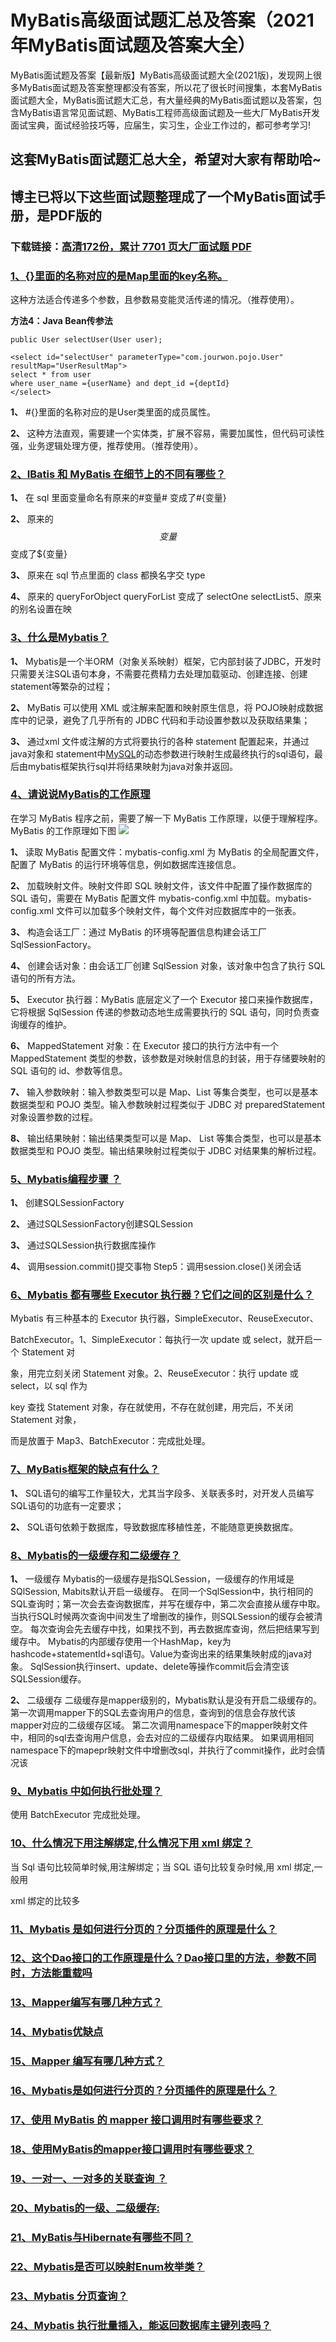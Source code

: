 # MyBatis高级面试题汇总及答案（2021年MyBatis面试题及答案大全）

MyBatis面试题及答案【最新版】MyBatis高级面试题大全(2021版)，发现网上很多MyBatis面试题及答案整理都没有答案，所以花了很长时间搜集，本套MyBatis面试题大全，MyBatis面试题大汇总，有大量经典的MyBatis面试题以及答案，包含MyBatis语言常见面试题、MyBatis工程师高级面试题及一些大厂MyBatis开发面试宝典，面试经验技巧等，应届生，实习生，企业工作过的，都可参考学习!

## 这套MyBatis面试题汇总大全，希望对大家有帮助哈~ 

## 博主已将以下这些面试题整理成了一个MyBatis面试手册，是PDF版的

### 下载链接：[高清172份，累计 7701 页大厂面试题  PDF](https://github.com/javatechnorth/javanorth-itbooks/blob/master/docs/index.md)


### [1、{}里面的名称对应的是Map里面的key名称。](https://gitee.com/souyunku/NewDevBooks/blob/master/docs/MyBatis/MyBatis高级面试题汇总及答案（2021年MyBatis面试题及答案大全）.md#1{}里面的名称对应的是map里面的key名称。)  


这种方法适合传递多个参数，且参数易变能灵活传递的情况。（推荐使用）。

**方法4：Java Bean传参法**

```
public User selectUser(User user);

<select id="selectUser" parameterType="com.jourwon.pojo.User" resultMap="UserResultMap">
select * from user
where user_name ={userName} and dept_id ={deptId}
</select>
```

**1、** #{}里面的名称对应的是User类里面的成员属性。

**2、** 这种方法直观，需要建一个实体类，扩展不容易，需要加属性，但代码可读性强，业务逻辑处理方便，推荐使用。（推荐使用）。


### [2、IBatis 和 MyBatis 在细节上的不同有哪些？](https://gitee.com/souyunku/NewDevBooks/blob/master/docs/MyBatis/MyBatis高级面试题汇总及答案（2021年MyBatis面试题及答案大全）.md#2ibatis-和-mybatis-在细节上的不同有哪些)  


**1、** 在 sql 里面变量命名有原来的#变量# 变成了#{变量}

**2、** 原来的$$变量$$变成了${变量}

**3、** 原来在 sql 节点里面的 class 都换名字交 type

**4、** 原来的 queryForObject queryForList 变成了 selectOne selectList5、原来的别名设置在映


### [3、什么是Mybatis？](https://gitee.com/souyunku/NewDevBooks/blob/master/docs/MyBatis/MyBatis高级面试题汇总及答案（2021年MyBatis面试题及答案大全）.md#3什么是mybatis)  


**1、** Mybatis是一个半ORM（对象关系映射）框架，它内部封装了JDBC，开发时只需要关注SQL语句本身，不需要花费精力去处理加载驱动、创建连接、创建statement等繁杂的过程；

**2、** MyBatis 可以使用 XML 或注解来配置和映射原生信息，将 POJO映射成数据库中的记录，避免了几乎所有的 JDBC 代码和手动设置参数以及获取结果集；

**3、** 通过xml 文件或注解的方式将要执行的各种 statement 配置起来，并通过java对象和 statement中[MySQL](https://www.wkcto.com/courses/MySQL.html)的动态参数进行映射生成最终执行的sql语句，最后由mybatis框架执行sql并将结果映射为java对象并返回。


### [4、请说说MyBatis的工作原理](https://gitee.com/souyunku/NewDevBooks/blob/master/docs/MyBatis/MyBatis高级面试题汇总及答案（2021年MyBatis面试题及答案大全）.md#4请说说mybatis的工作原理)  


在学习 MyBatis 程序之前，需要了解一下 MyBatis 工作原理，以便于理解程序。MyBatis 的工作原理如下图 ![](https://gitee.com/souyunkutech/souyunku-home/raw/master/images/souyunku-web/2020/5/2/041/14/55_1.png#alt=55%5C_1.png)

**1、** 读取 MyBatis 配置文件：mybatis-config.xml 为 MyBatis 的全局配置文件，配置了 MyBatis 的运行环境等信息，例如数据库连接信息。

**2、** 加载映射文件。映射文件即 SQL 映射文件，该文件中配置了操作数据库的 SQL 语句，需要在 MyBatis 配置文件 mybatis-config.xml 中加载。mybatis-config.xml 文件可以加载多个映射文件，每个文件对应数据库中的一张表。

**3、** 构造会话工厂：通过 MyBatis 的环境等配置信息构建会话工厂 SqlSessionFactory。

**4、** 创建会话对象：由会话工厂创建 SqlSession 对象，该对象中包含了执行 SQL 语句的所有方法。

**5、** Executor 执行器：MyBatis 底层定义了一个 Executor 接口来操作数据库，它将根据 SqlSession 传递的参数动态地生成需要执行的 SQL 语句，同时负责查询缓存的维护。

**6、** MappedStatement 对象：在 Executor 接口的执行方法中有一个 MappedStatement 类型的参数，该参数是对映射信息的封装，用于存储要映射的 SQL 语句的 id、参数等信息。

**7、** 输入参数映射：输入参数类型可以是 Map、List 等集合类型，也可以是基本数据类型和 POJO 类型。输入参数映射过程类似于 JDBC 对 preparedStatement 对象设置参数的过程。

**8、** 输出结果映射：输出结果类型可以是 Map、 List 等集合类型，也可以是基本数据类型和 POJO 类型。输出结果映射过程类似于 JDBC 对结果集的解析过程。


### [5、Mybatis编程步骤 ？](https://gitee.com/souyunku/NewDevBooks/blob/master/docs/MyBatis/MyBatis高级面试题汇总及答案（2021年MyBatis面试题及答案大全）.md#5mybatis编程步骤-)  


**1、** 创建SQLSessionFactory

**2、** 通过SQLSessionFactory创建SQLSession

**3、** 通过SQLSession执行数据库操作

**4、** 调用session.commit()提交事物 Step5：调用session.close()关闭会话


### [6、Mybatis 都有哪些 Executor 执行器？它们之间的区别是什么？](https://gitee.com/souyunku/NewDevBooks/blob/master/docs/MyBatis/MyBatis高级面试题汇总及答案（2021年MyBatis面试题及答案大全）.md#6mybatis-都有哪些-executor-执行器它们之间的区别是什么)  


Mybatis 有三种基本的 Executor 执行器，SimpleExecutor、ReuseExecutor、

BatchExecutor。1、SimpleExecutor：每执行一次 update 或 select，就开启一个 Statement 对

象，用完立刻关闭 Statement 对象。2、ReuseExecutor：执行 update 或 select，以 sql 作为

key 查找 Statement 对象，存在就使用，不存在就创建，用完后，不关闭 Statement 对象，

而是放置于 Map3、BatchExecutor：完成批处理。


### [7、MyBatis框架的缺点有什么？](https://gitee.com/souyunku/NewDevBooks/blob/master/docs/MyBatis/MyBatis高级面试题汇总及答案（2021年MyBatis面试题及答案大全）.md#7mybatis框架的缺点有什么)  


**1、** SQL语句的编写工作量较大，尤其当字段多、关联表多时，对开发人员编写SQL语句的功底有一定要求；

**2、** SQL语句依赖于数据库，导致数据库移植性差，不能随意更换数据库。


### [8、Mybatis的一级缓存和二级缓存？](https://gitee.com/souyunku/NewDevBooks/blob/master/docs/MyBatis/MyBatis高级面试题汇总及答案（2021年MyBatis面试题及答案大全）.md#8mybatis的一级缓存和二级缓存)  


**1、** 一级缓存 Mybatis的一级缓存是指SQLSession，一级缓存的作用域是SQlSession, Mabits默认开启一级缓存。 在同一个SqlSession中，执行相同的SQL查询时；第一次会去查询数据库，并写在缓存中，第二次会直接从缓存中取。 当执行SQL时候两次查询中间发生了增删改的操作，则SQLSession的缓存会被清空。 每次查询会先去缓存中找，如果找不到，再去数据库查询，然后把结果写到缓存中。 Mybatis的内部缓存使用一个HashMap，key为hashcode+statementId+sql语句。Value为查询出来的结果集映射成的java对象。 SqlSession执行insert、update、delete等操作commit后会清空该SQLSession缓存。

**2、** 二级缓存 二级缓存是mapper级别的，Mybatis默认是没有开启二级缓存的。 第一次调用mapper下的SQL去查询用户的信息，查询到的信息会存放代该mapper对应的二级缓存区域。 第二次调用namespace下的mapper映射文件中，相同的sql去查询用户信息，会去对应的二级缓存内取结果。 如果调用相同namespace下的mapepr映射文件中增删改sql，并执行了commit操作，此时会情况该


### [9、Mybatis 中如何执行批处理？](https://gitee.com/souyunku/NewDevBooks/blob/master/docs/MyBatis/MyBatis高级面试题汇总及答案（2021年MyBatis面试题及答案大全）.md#9mybatis-中如何执行批处理)  


使用 BatchExecutor 完成批处理。


### [10、什么情况下用注解绑定,什么情况下用 xml 绑定？](https://gitee.com/souyunku/NewDevBooks/blob/master/docs/MyBatis/MyBatis高级面试题汇总及答案（2021年MyBatis面试题及答案大全）.md#10什么情况下用注解绑定,什么情况下用-xml-绑定)  


当 Sql 语句比较简单时候,用注解绑定；当 SQL 语句比较复杂时候,用 xml 绑定,一般用

xml 绑定的比较多


### [11、Mybatis 是如何进行分页的？分页插件的原理是什么？](https://gitee.com/souyunku/NewDevBooks/blob/master/docs/MyBatis/MyBatis高级面试题汇总及答案（2021年MyBatis面试题及答案大全）.md#11mybatis-是如何进行分页的分页插件的原理是什么)  

### [12、这个Dao接口的工作原理是什么？Dao接口里的方法，参数不同时，方法能重载吗](https://gitee.com/souyunku/NewDevBooks/blob/master/docs/MyBatis/MyBatis高级面试题汇总及答案（2021年MyBatis面试题及答案大全）.md#12这个dao接口的工作原理是什么dao接口里的方法参数不同时方法能重载吗)  

### [13、Mapper编写有哪几种方式？](https://gitee.com/souyunku/NewDevBooks/blob/master/docs/MyBatis/MyBatis高级面试题汇总及答案（2021年MyBatis面试题及答案大全）.md#13mapper编写有哪几种方式)  

### [14、Mybatis优缺点](https://gitee.com/souyunku/NewDevBooks/blob/master/docs/MyBatis/MyBatis高级面试题汇总及答案（2021年MyBatis面试题及答案大全）.md#14mybatis优缺点)  

### [15、Mapper 编写有哪几种方式？](https://gitee.com/souyunku/NewDevBooks/blob/master/docs/MyBatis/MyBatis高级面试题汇总及答案（2021年MyBatis面试题及答案大全）.md#15mapper-编写有哪几种方式)  

### [16、Mybatis是如何进行分页的？分页插件的原理是什么？](https://gitee.com/souyunku/NewDevBooks/blob/master/docs/MyBatis/MyBatis高级面试题汇总及答案（2021年MyBatis面试题及答案大全）.md#16mybatis是如何进行分页的分页插件的原理是什么)  

### [17、使用 MyBatis 的 mapper 接口调用时有哪些要求？](https://gitee.com/souyunku/NewDevBooks/blob/master/docs/MyBatis/MyBatis高级面试题汇总及答案（2021年MyBatis面试题及答案大全）.md#17使用-mybatis-的-mapper-接口调用时有哪些要求)  

### [18、使用MyBatis的mapper接口调用时有哪些要求？](https://gitee.com/souyunku/NewDevBooks/blob/master/docs/MyBatis/MyBatis高级面试题汇总及答案（2021年MyBatis面试题及答案大全）.md#18使用mybatis的mapper接口调用时有哪些要求)  

### [19、一对一、一对多的关联查询 ？](https://gitee.com/souyunku/NewDevBooks/blob/master/docs/MyBatis/MyBatis高级面试题汇总及答案（2021年MyBatis面试题及答案大全）.md#19一对一一对多的关联查询-)  

### [20、Mybatis的一级、二级缓存:](https://gitee.com/souyunku/NewDevBooks/blob/master/docs/MyBatis/MyBatis高级面试题汇总及答案（2021年MyBatis面试题及答案大全）.md#20mybatis的一级二级缓存:)  

### [21、MyBatis与Hibernate有哪些不同？](https://gitee.com/souyunku/NewDevBooks/blob/master/docs/MyBatis/MyBatis高级面试题汇总及答案（2021年MyBatis面试题及答案大全）.md#21mybatis与hibernate有哪些不同)  

### [22、Mybatis是否可以映射Enum枚举类？](https://gitee.com/souyunku/NewDevBooks/blob/master/docs/MyBatis/MyBatis高级面试题汇总及答案（2021年MyBatis面试题及答案大全）.md#22mybatis是否可以映射enum枚举类)  

### [23、Mybatis 分页查询？](https://gitee.com/souyunku/NewDevBooks/blob/master/docs/MyBatis/MyBatis高级面试题汇总及答案（2021年MyBatis面试题及答案大全）.md#23mybatis-分页查询)  

### [24、Mybatis 执行批量插入，能返回数据库主键列表吗？](https://gitee.com/souyunku/NewDevBooks/blob/master/docs/MyBatis/MyBatis高级面试题汇总及答案（2021年MyBatis面试题及答案大全）.md#24mybatis-执行批量插入能返回数据库主键列表吗)  





